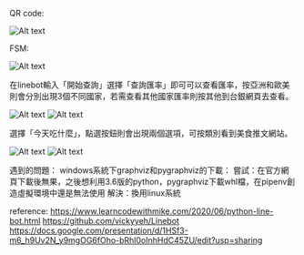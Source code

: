 QR code:



![Alt text](https://github.com/Judyzhuu/Judy-TOC-Project-2021/blob/master/img/958xdllz.png)

FSM:

![Alt text](https://github.com/Judyzhuu/Judy-TOC-Project-2021/blob/master/img/fsm.png)


在linebot輸入「開始查詢」選擇「查詢匯率」即可可以查看匯率，按亞洲和歐美則會分別出現3個不同國家，若需查看其他國家匯率則按其他到台銀網頁去查看。








![Alt text](https://github.com/Judyzhuu/Judy-TOC-Project-2021/blob/master/img/2818510992-4072619591-E24B74DCC74BB5FEBC15D1C71331028B.JPG)
![Alt text](https://github.com/Judyzhuu/Judy-TOC-Project-2021/blob/master/img/2818510992-1061083441-09D0A2D4E042B8DAA376B6DF6FA33BFF.JPG)

選擇「今天吃什麼」，點選按鈕則會出現兩個選項，可按類別看到美食推文網站。




![Alt text](https://github.com/Judyzhuu/Judy-TOC-Project-2021/blob/master/img/0FEC2798DE9BC429738F6CE5C49E1C13.png)
![Alt text](https://github.com/Judyzhuu/Judy-TOC-Project-2021/blob/master/img/E2633EAB9FF39A5430D421A4534B5FDA.png)




遇到的問題：
windows系統下graphviz和pygraphviz的下載：
嘗試：在官方網頁下載後無果，之後想利用3.6版的python，pygraphviz下載whl檔，在pipenv創造虛擬環境中還是無法使用
解決：換用linux系統

reference:
https://www.learncodewithmike.com/2020/06/python-line-bot.html
https://github.com/vickyyeh/Linebot
https://docs.google.com/presentation/d/1HSf3-m6_h9Uv2N_y9mgOG6fOho-bRhl0oInhHdC45ZU/edit?usp=sharing
